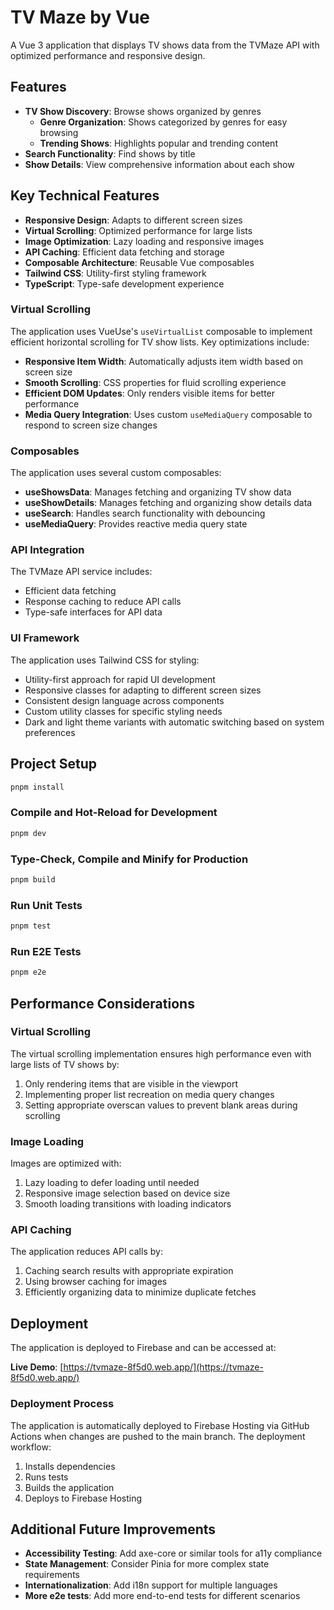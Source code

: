 # TV Maze by Vue

A Vue 3 application that displays TV shows data from the TVMaze API with optimized performance and responsive design.

## Features

- **TV Show Discovery**: Browse shows organized by genres
  - **Genre Organization**: Shows categorized by genres for easy browsing
  - **Trending Shows**: Highlights popular and trending content
- **Search Functionality**: Find shows by title
- **Show Details**: View comprehensive information about each show

## Key Technical Features

- **Responsive Design**: Adapts to different screen sizes
- **Virtual Scrolling**: Optimized performance for large lists
- **Image Optimization**: Lazy loading and responsive images
- **API Caching**: Efficient data fetching and storage
- **Composable Architecture**: Reusable Vue composables
- **Tailwind CSS**: Utility-first styling framework
- **TypeScript**: Type-safe development experience

### Virtual Scrolling

The application uses VueUse's `useVirtualList` composable to implement efficient horizontal scrolling for TV show lists. Key optimizations include:

- **Responsive Item Width**: Automatically adjusts item width based on screen size
- **Smooth Scrolling**: CSS properties for fluid scrolling experience
- **Efficient DOM Updates**: Only renders visible items for better performance
- **Media Query Integration**: Uses custom `useMediaQuery` composable to respond to screen size changes

### Composables

The application uses several custom composables:

- **useShowsData**: Manages fetching and organizing TV show data
- **useShowDetails**: Manages fetching and organizing show details data
- **useSearch**: Handles search functionality with debouncing
- **useMediaQuery**: Provides reactive media query state

### API Integration

The TVMaze API service includes:

- Efficient data fetching
- Response caching to reduce API calls
- Type-safe interfaces for API data

### UI Framework

The application uses Tailwind CSS for styling:

- Utility-first approach for rapid UI development
- Responsive classes for adapting to different screen sizes
- Consistent design language across components
- Custom utility classes for specific styling needs
- Dark and light theme variants with automatic switching based on system preferences

## Project Setup

```sh
pnpm install
```

### Compile and Hot-Reload for Development

```sh
pnpm dev
```

### Type-Check, Compile and Minify for Production

```sh
pnpm build
```

### Run Unit Tests

```sh
pnpm test
```

### Run E2E Tests

```sh
pnpm e2e
```

## Performance Considerations

### Virtual Scrolling

The virtual scrolling implementation ensures high performance even with large lists of TV shows by:

1. Only rendering items that are visible in the viewport
2. Implementing proper list recreation on media query changes
3. Setting appropriate overscan values to prevent blank areas during scrolling

### Image Loading

Images are optimized with:

1. Lazy loading to defer loading until needed
2. Responsive image selection based on device size
3. Smooth loading transitions with loading indicators

### API Caching

The application reduces API calls by:

1. Caching search results with appropriate expiration
2. Using browser caching for images
3. Efficiently organizing data to minimize duplicate fetches

## Deployment

The application is deployed to Firebase and can be accessed at:

**Live Demo**: [https://tvmaze-8f5d0.web.app/](https://tvmaze-8f5d0.web.app/)

### Deployment Process

The application is automatically deployed to Firebase Hosting via GitHub Actions when changes are pushed to the main branch. The deployment workflow:

1. Installs dependencies
2. Runs tests
3. Builds the application
4. Deploys to Firebase Hosting

## Additional Future Improvements

- **Accessibility Testing**: Add axe-core or similar tools for a11y compliance
- **State Management**: Consider Pinia for more complex state requirements
- **Internationalization**: Add i18n support for multiple languages
- **More e2e tests**: Add more end-to-end tests for different scenarios
